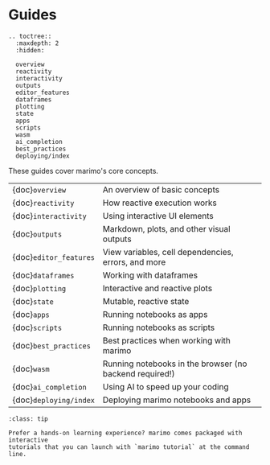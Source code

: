 # Guides

```{eval-rst}
.. toctree::
  :maxdepth: 2
  :hidden:

  overview
  reactivity
  interactivity
  outputs
  editor_features
  dataframes
  plotting
  state
  apps
  scripts
  wasm
  ai_completion
  best_practices
  deploying/index
```

These guides cover marimo's core concepts.

|                        |                                                         |
| :--------------------- | :------------------------------------------------------ |
| {doc}`overview`        | An overview of basic concepts                           |
| {doc}`reactivity`      | How reactive execution works                            |
| {doc}`interactivity`   | Using interactive UI elements                           |
| {doc}`outputs`         | Markdown, plots, and other visual outputs               |
| {doc}`editor_features` | View variables, cell dependencies, errors, and more     |
| {doc}`dataframes`      | Working with dataframes                                 |
| {doc}`plotting`        | Interactive and reactive plots                          |
| {doc}`state`           | Mutable, reactive state                                 |
| {doc}`apps`            | Running notebooks as apps                               |
| {doc}`scripts`         | Running notebooks as scripts                            |
| {doc}`best_practices`  | Best practices when working with marimo                 |
| {doc}`wasm`            | Running notebooks in the browser (no backend required!) |
| {doc}`ai_completion`   | Using AI to speed up your coding                        |
| {doc}`deploying/index` | Deploying marimo notebooks and apps                     |

```{admonition} Learn by doing!
:class: tip

Prefer a hands-on learning experience? marimo comes packaged with interactive
tutorials that you can launch with `marimo tutorial` at the command line.
```
